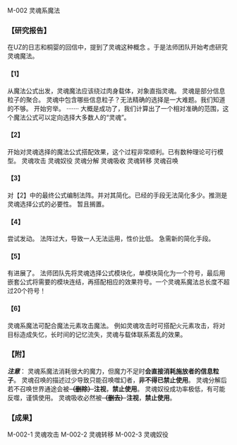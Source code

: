M-002  灵魂系魔法
### 【研究报告】
在UZ的日志和桐婴的回信中，提到了灵魂这种概念 。于是法师团队开始考虑研究灵魂魔法。
#### 【1】
从魔法公式出发，灵魂魔法应该绕过肉身载体，对象直指灵魂。
灵魂是部分信息粒子的聚合。
灵魂中包含哪些信息粒子？无法精确的选择是一大难题。我们知道的不够。
开始穷举。
·······
大概是成功了，我们计算出了一个相对准确的范围，这个魔法公式可以定向选择大多数人的“灵魂”。
#### 【2】
开始对灵魂选择的魔法公式搭配效果，这个过程非常顺利。已有数种理论可行模型。
灵魂攻击
灵魂奴役 
灵魂分解
灵魂吸收
灵魂转移
灵魂召唤
#### 【3】
对【2】中的最终公式编制法阵。并对其简化。已经的手段无法简化多少。推测是灵魂选择公式的必要性。
暂且搁置。
#### 【4】
尝试发动。
法阵过大，导致一人无法运用，性价比低。
急需新的简化手段。
#### 【5】
有进展了。
法师团队先将灵魂选择公式模块化，单模块简化为一个符号，最后用嵌套公式将需要的模块连结，再搭配相应的效果符号。一个灵魂系魔法总长度不超过20个符号！
#### 【6】
灵魂系魔法可配合魔法元素攻击魔法。
例如灵魂攻击时可搭配火元素攻击，将对目标造成失忆，长时间的记忆流失，灵魂与载体联系紊乱的效果。
### 【附】
**_注意_**：
灵魂系魔法消耗很大的魔力，但魔力不足时**会直接消耗施放者的信息粒子**。
灵魂召唤的描述过少导致只能召唤噬幻者，**非不得已禁止使用**。
灵魂分解后若不召唤世界通途会被~~**（删除）**~~**注视**，**禁止使用**。
灵魂奴役成功率极低，有可能反噬，谨慎使用。
灵魂吸收必然被~~**（删去）**~~**注视**，**禁止使用**。
### 【成果】
M-002-1  灵魂攻击
M-002-2  灵魂转移
M-002-3  灵魂奴役

